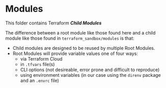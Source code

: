 # Modules

This folder contains Terraform **_Child Modules_**

The difference between a root module like those found here and a child module like those found in `terraform_sandbox/modules` is that:

- Child modules are designed to be reused by multiple Root Modules.
- Root Modules will provide variable values one of four ways:
  - via Terraform Cloud
  - in `.tfvars` file(s) 
  - CLI options (not desireable, error prone and difficult to reproduce)
  - using environment variables (in our case using the `direnv` package and an `.envrc` file)